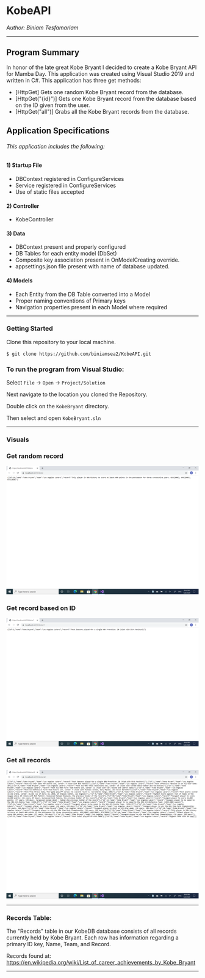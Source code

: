 # KobeAPI  
*Author: Biniam Tesfamariam*

----

## Program Summary 
In honor of the late great Kobe Bryant I decided to create a Kobe Bryant API for Mamba Day. This application was created using Visual Studio 2019 and written in C#. This application has three get methods:  

- [HttpGet] Gets one random Kobe Bryant record from the database.  
- [HttpGet("{id}")] Gets one Kobe Bryant record from the database based on the ID given from the user.   
- [HttpGet("all")] Grabs all the Kobe Bryant records from the database.  

## Application Specifications
###### This application includes the following:  

#### 1) Startup File 
- DBContext registered in ConfigureServices  
- Service registered in ConfigureServices    
- Use of static files accepted  

#### 2) Controller  
- KobeController  

#### 3) Data  
- DBContext present and properly configured  
- DB Tables for each entity model (DbSet<Kobe>)  
- Composite key association present in OnModelCreating override.  
- appsettings.json file present with name of database updated.  
 
#### 4) Models  
- Each Entity from the DB Table converted into a Model  
- Proper naming conventions of Primary keys  
- Navigation properties present in each Model where required  
---

### Getting Started
Clone this repository to your local machine.

```
$ git clone https://github.com/biniamsea2/KobeAPI.git
```

### To run the program from Visual Studio:
Select ```File``` -> ```Open``` -> ```Project/Solution```

Next navigate to the location you cloned the Repository.

Double click on the ```KobeBryant``` directory.

Then select and open ```KobeBryant.sln```

---

### Visuals

### Get random record
![Image 1](https://github.com/biniamsea2/KobeAPI/blob/master/Screenshot%20(4).png)
### Get record based on ID
![Image 1](https://github.com/biniamsea2/KobeAPI/blob/master/Screenshot%20(5).png)
### Get all records
![Image 1](https://github.com/biniamsea2/KobeAPI/blob/master/Screenshot%20(6).png)

---
### Records Table:  
The "Records" table in our KobeDB database consists of all records currently held by Kobe Bryant. Each row has information regarding a primary ID key, Name, Team, and Record. 

Records found at: https://en.wikipedia.org/wiki/List_of_career_achievements_by_Kobe_Bryant  

---

